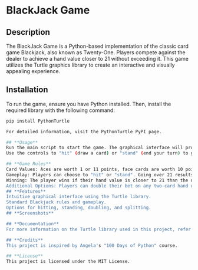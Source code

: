 # **BlackJack Game**

## **Description**
The BlackJack Game is a Python-based implementation of the classic card game Blackjack, also known as Twenty-One. Players compete against the dealer to achieve a hand value closer to 21 without exceeding it. This game utilizes the Turtle graphics library to create an interactive and visually appealing experience.

## **Installation**
To run the game, ensure you have Python installed. Then, install the required library with the following command:

```bash
pip install PythonTurtle

For detailed information, visit the PythonTurtle PyPI page.

## **Usage**
Run the main script to start the game. The graphical interface will prompt you to play against the dealer.
Use the controls to "hit" (draw a card) or "stand" (end your turn) to get as close to 21 as possible without busting.

## **Game Rules**
Card Values: Aces are worth 1 or 11 points, face cards are worth 10 points, and all other cards are worth their face value.
Gameplay: Players can choose to "hit" or "stand". Going over 21 results in a "bust", losing the round.
Winning: The player wins if their hand value is closer to 21 than the dealer's without exceeding 21. Ties result in a push. Blackjack (an Ace and a 10-point card) pays 3:2.
Additional Options: Players can double their bet on any two-card hand or split pairs into separate hands.
## **Features**
Intuitive graphical interface using the Turtle library.
Standard Blackjack rules and gameplay.
Options for hitting, standing, doubling, and splitting.
## **Screenshots**

## **Documentation**
For more information on the Turtle library used in this project, refer to the official Turtle documentation.

## **Credits**
This project is inspired by Angela's "100 Days of Python" course.

## **License**
This project is licensed under the MIT License.
